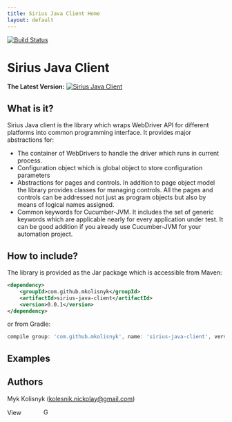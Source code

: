 ```yaml
---
title: Sirius Java Client Home
layout: default
---
```


[![Build Status](https://travis-ci.org/mkolisnyk/Sirius-Java-Client.svg?branch=master)](https://travis-ci.org/mkolisnyk/Sirius-Java-Client)

# Sirius Java Client

**The Latest Version:** [![Sirius Java Client](https://maven-badges.herokuapp.com/maven-central/com.github.mkolisnyk/sirius-java-client/badge.svg?style=flat)](http://mvnrepository.com/artifact/com.github.mkolisnyk/sirius-java-client)

## What is it?

Sirius Java client is the library which wraps WebDriver API for different platforms into common programming interface. It provides major abstractions for:

* The container of WebDrivers to handle the driver which runs in current process.
* Configuration object which is global object to store configuration parameters
* Abstractions for pages and controls. In addition to page object model the library provides classes for managing controls. All the pages and controls can be addressed not just as program objects but also by means of logical names assigned.
* Common keywords for Cucumber-JVM. It includes the set of generic keywords which are applicable nearly for every application under test. It can be good addition if you already use Cucumber-JVM for your automation project.

## How to include?

The library is provided as the Jar package which is accessible from Maven:

``` xml
<dependency>
    <groupId>com.github.mkolisnyk</groupId>
    <artifactId>sirius-java-client</artifactId>
    <version>0.0.1</version>
</dependency>
```

or from Gradle:

``` groovy
compile group: 'com.github.mkolisnyk', name: 'sirius-java-client', version: '0.0.1'
```

## Examples

## Authors

Myk Kolisnyk (kolesnik.nickolay@gmail.com) 

<a href="http://ua.linkedin.com/pub/mykola-kolisnyk/14/533/903"><img src="http://www.linkedin.com/img/webpromo/btn_profile_bluetxt_80x15.png" width="80" height="15" border="0" alt="View Mykola Kolisnyk's profile on LinkedIn"></a>
<a href="http://plus.google.com/108480514086204589709?prsrc=3" rel="publisher" style="text-decoration:none;">
<img src="http://ssl.gstatic.com/images/icons/gplus-16.png" alt="Google+" style="border:0;width:16px;height:16px;"/></a>